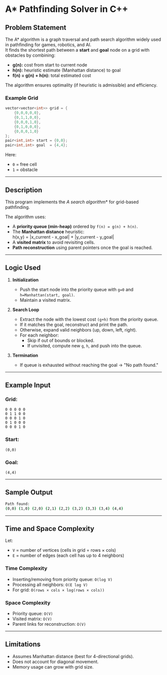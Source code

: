 # A* Pathfinding Solver in C++

## Problem Statement

The A* algorithm is a graph traversal and path search algorithm widely used in pathfinding for games, robotics, and AI.  
It finds the shortest path between a **start** and **goal** node on a grid with obstacles by combining:

- **g(n):** cost from start to current node
- **h(n):** heuristic estimate (Manhattan distance) to goal
- **f(n) = g(n) + h(n):** total estimated cost

The algorithm ensures optimality (if heuristic is admissible) and efficiency.

### Example Grid

```cpp
vector<vector<int>> grid = {
    {0,0,0,0,0},
    {0,1,1,0,0},
    {0,0,0,1,0},
    {0,1,0,0,0},
    {0,0,0,1,0}
};
pair<int,int> start = {0,0};
pair<int,int> goal  = {4,4};
```

Here:
- `0` = free cell
- `1` = obstacle

---

## Description

This program implements the **A* search algorithm** for grid-based pathfinding.

The algorithm uses:
- A **priority queue (min-heap)** ordered by `f(n) = g(n) + h(n)`.
- The **Manhattan distance** heuristic:  
  h(x,y) = |x_current - x_goal| + |y_current - y_goal|
- A **visited matrix** to avoid revisiting cells.
- **Path reconstruction** using parent pointers once the goal is reached.

---

## Logic Used

1. **Initialization**
    - Push the start node into the priority queue with `g=0` and `h=Manhattan(start, goal)`.
    - Maintain a visited matrix.

2. **Search Loop**
    - Extract the node with the lowest cost `(g+h)` from the priority queue.
    - If it matches the goal, reconstruct and print the path.
    - Otherwise, expand valid neighbors (up, down, left, right).
    - For each neighbor:
        - Skip if out of bounds or blocked.
        - If unvisited, compute new `g`, `h`, and push into the queue.

3. **Termination**
    - If queue is exhausted without reaching the goal → "No path found."

---

## Example Input

### Grid:
```
0 0 0 0 0
0 1 1 0 0
0 0 0 1 0
0 1 0 0 0
0 0 0 1 0
```

### Start:
```
(0,0)
```

### Goal:
```
(4,4)
```

---

## Sample Output

```bash
Path found:
(0,0) (1,0) (2,0) (2,1) (2,2) (3,2) (3,3) (3,4) (4,4)
```

---

## Time and Space Complexity

Let:
- `V` = number of vertices (cells in grid = rows × cols)
- `E` = number of edges (each cell has up to 4 neighbors)

### Time Complexity
- Inserting/removing from priority queue: `O(log V)`
- Processing all neighbors: `O(E log V)`
- For grid: `O(rows × cols × log(rows × cols))`

### Space Complexity
- Priority queue: `O(V)`
- Visited matrix: `O(V)`
- Parent links for reconstruction: `O(V)`

---

## Limitations
- Assumes Manhattan distance (best for 4-directional grids).
- Does not account for diagonal movement.
- Memory usage can grow with grid size.  
